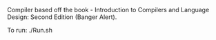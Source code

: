 Compiler based off the book - Introduction to Compilers and Language Design: Second Edition (Banger Alert).

To run: ./Run.sh
